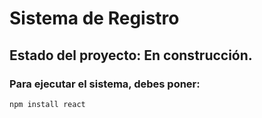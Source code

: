 # Sistema de Registro

## Estado del proyecto: En construcción.

### Para ejecutar el sistema, debes poner: 

```npm install react```
